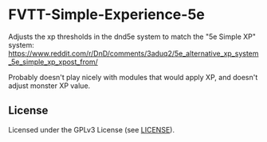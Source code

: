 # FVTT-Simple-Experience-5e

Adjusts the xp thresholds in the dnd5e system to match the "5e Simple XP" system: <https://www.reddit.com/r/DnD/comments/3aduq2/5e_alternative_xp_system_5e_simple_xp_xpost_from/>

Probably doesn't play nicely with modules that would apply XP, and doesn't adjust monster XP value.

## License

Licensed under the GPLv3 License (see [LICENSE](LICENSE)).
